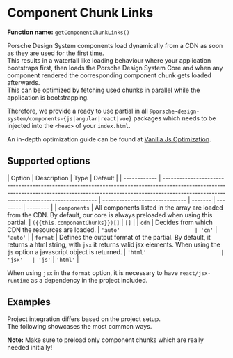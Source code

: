 # Component Chunk Links

**Function name:** `getComponentChunkLinks()`

Porsche Design System components load dynamically from a CDN as soon as they are used for the first time.  
This results in a waterfall like loading behaviour where your application bootstraps first, then loads the Porsche
Design System Core and when any component rendered the corresponding component chunk gets loaded afterwards.  
This can be optimized by fetching used chunks in parallel while the application is bootstrapping.

Therefore, we provide a ready to use partial in all `@porsche-design-system/components-{js|angular|react|vue}` packages
which needs to be injected into the `<head>` of your `index.html`.

An in-depth optimization guide can be found at
[Vanilla Js Optimization](must-know/initialization/vanilla-js#optimization).

## Supported options

| Option       | Description                                                                                                                                                                                                        | Type                           | Default |
| ------------ | ------------------------------------------------------------------------------------------------------------------------------------------------------------------------------------------------------------------ | ------------------------------ | ------- | -------- | -------- |
| `components` | All components listed in the array are loaded from the CDN. By default, our core is always preloaded when using this partial.                                                                                      | `({{this.componentChunks}})[]` | `[]`    |
| `cdn`        | Decides from which CDN the resources are loaded.                                                                                                                                                                   | `'auto'                        | 'cn'`   | `'auto'` |
| `format`     | Defines the output format of the partial. By default, it returns a html string, with `jsx` it returns valid jsx elements. When using the <code class="no-before">js</code> option a javascript object is returned. | `'html'                        | 'jsx'   | 'js'`    | `'html'` |

When using `jsx` in the `format` option, it is necessary to have `react/jsx-runtime` as a dependency in the project
included.

## Examples

Project integration differs based on the project setup.  
The following showcases the most common ways.

**Note:** Make sure to preload only component chunks which are really needed initially!

<PartialDocs name="getComponentChunkLinks" :params="params" location="head"></PartialDocs>

<script lang="ts">
import Vue from 'vue';
import Component from 'vue-class-component';
import { COMPONENT_CHUNK_NAMES } from '../../../../components-js/projects/components-wrapper';

@Component
export default class Code extends Vue {
  public componentChunks = COMPONENT_CHUNK_NAMES.map(x => `'${x}'`).join(' | ');
  public params = [
    {
      value: "{ components: ['button', 'marque'] }"
    },
    {
      value: "{ cdn: 'cn' }",
      comment: 'force using China CDN'
    },
  ];
}
</script>
